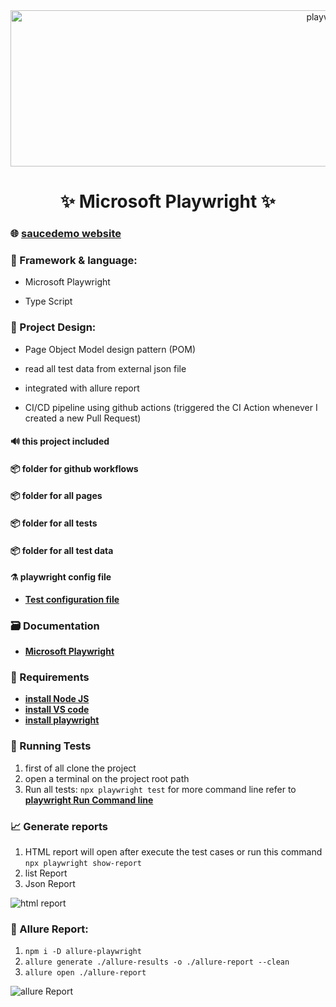 <div align="center">
 <img  src="https://github.com/user-attachments/assets/ab5d50ff-1ffc-4cde-a11c-982edb2387ea" alt="playwright" width="1000" height="250" />

 
# ✨ Microsoft Playwright ✨
</div>

 ###  🌐 **[saucedemo website](https://www.saucedemo.com/)**


 ### 📝 Framework & language:

 * Microsoft Playwright
 
 * Type Script
 
 ### 🎨 Project Design:

 *  Page Object Model design pattern (POM)
 
 *  read all test data from external json file

 *  integrated with allure report

 *  CI/CD pipeline using github actions (triggered the CI Action whenever I created a new Pull Request)
 
 
#### 🔊 this project included

#### 📦️ folder for github workflows

#### 📦️ folder for all pages

#### 📦️ folder for all tests

#### 📦️ folder for all test data

 
#### ⚗️ playwright config file
* **[Test configuration file](https://playwright.dev/docs/test-configuration)**

 
 ### 🗃️ Documentation
* **[Microsoft Playwright](https://playwright.dev/docs/intro)**
 
 ### 🚧 Requirements

* **[install Node JS](https://nodejs.org/en/download/package-manager)**
* **[install VS code](https://code.visualstudio.com/download)**
* **[install playwright](https://playwright.dev/docs/getting-started-vscode)**


 ### 🚀 Running Tests 
1. first of all clone the project
2. open a terminal on the project root path
3. Run all tests:
`npx playwright test` for more command line refer to **[playwright Run Command line](https://playwright.dev/docs/test-cli)**

 ### 📈 Generate reports
1. HTML report will open after execute the test cases or run this command `npx playwright show-report`
2. list Report
3. Json Report

![html report](https://github.com/user-attachments/assets/9f90c484-19a0-4762-957e-a49f271581d4)

### 📄 Allure Report:
1. `npm i -D allure-playwright`
2. `allure generate ./allure-results -o ./allure-report --clean`
3. `allure open ./allure-report`

![allure Report](https://github.com/user-attachments/assets/adf51a14-c6b8-4afd-a19a-fb4586bf5116)


